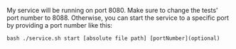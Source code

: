 My service will be running on port 8080. Make sure to change the tests' port number to 8088.
Otherwise, you can start the service to a specific port by providing a port number like this:
```
bash ./service.sh start [absolute file path] [portNumber](optional)
```